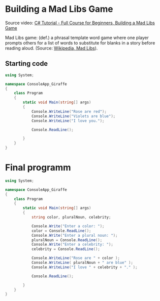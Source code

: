 # Building a Mad Libs Game

Source video: [C# Tutorial - Full Course for Beginners, Building a Mad Libs Game](https://youtu.be/GhQdlIFylQ8?t=4526)


Mad Libs game: (def.) a phrasal template word game where one player prompts others for a list of words to substitute for blanks in a story before reading aloud. (Source: [Wikipedia, Mad Libs](https://en.wikipedia.org/wiki/Mad_Libs)).


## Starting code
```cs
using System;

namespace ConsoleApp_Giraffe
{
    class Program
    {
        static void Main(string[] args)
        {
            Console.WriteLine("Rose are red");
            Console.WriteLine("Violets are blue");
            Console.WriteLine("I love you.");

            Console.ReadLine();

        }
    }
}
```



# Final programm
```cs
using System;

namespace ConsoleApp_Giraffe
{
    class Program
    {
        static void Main(string[] args)
        {
            string color, pluralNoun, celebrity;

            Console.Write("Enter a color: ");
            color = Console.ReadLine();
            Console.Write("Enter a plural noun: ");
            pluralNoun = Console.ReadLine();
            Console.Write("Enter a celebrity: ");
            celebrity = Console.ReadLine();

            Console.WriteLine("Rose are " + color );
            Console.WriteLine( pluralNoun + " are blue" );
            Console.WriteLine("I love " + celebrity + "." );

            Console.ReadLine();

        }
    }
}
```
